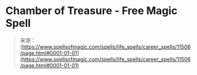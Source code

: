 <!--yml
category: 未分类
date: 2024-06-12 18:48:47
-->

# Chamber of Treasure - Free Magic Spell

> 来源：[https://www.spellsofmagic.com/spells/life_spells/career_spells/11506/page.html#0001-01-01](https://www.spellsofmagic.com/spells/life_spells/career_spells/11506/page.html#0001-01-01)